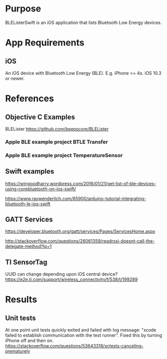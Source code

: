 # Purpose
BLEListerSwift is an iOS application that lists Bluetooth Low Energy devices.

# App Requirements

## iOS
An iOS device with Bluetooth Low Energy (BLE). E.g. iPhone >= 4s.
iOS 10.3 or newer.

# References

## Objective C Examples
BLELister
https://github.com/beepscore/BLELister

### Apple BLE example project BTLE Transfer
### Apple BLE example project TemperatureSensor

## Swift examples
https://wingoodharry.wordpress.com/2016/01/21/get-list-of-ble-devices-using-corebluetooth-on-ios-swift/

https://www.raywenderlich.com/85900/arduino-tutorial-integrating-bluetooth-le-ios-swift

## GATT Services
https://developer.bluetooth.org/gatt/services/Pages/ServicesHome.aspx

http://stackoverflow.com/questions/26061359/readrssi-doesnt-call-the-delegate-method?lq=1

## TI SensorTag
UUID can change depending upon iOS central device?
https://e2e.ti.com/support/wireless_connectivity/f/538/t/199289

# Results

## Unit tests
At one point unit tests quickly exited and failed with log message:
"xcode failed to establish communication with the test runner".
Fixed this by turning iPhone off and then on.
https://stackoverflow.com/questions/53643318/xctests-canceling-prematurely
